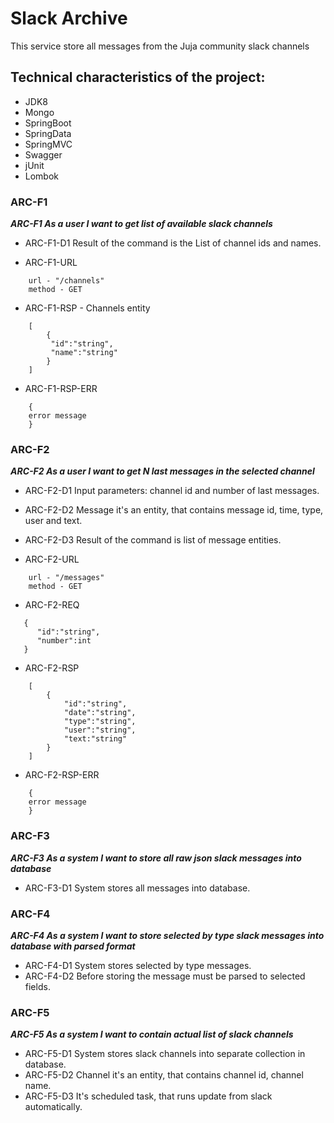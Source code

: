 # Slack Archive
This service store all messages from the Juja community slack channels

## Technical characteristics of the project:

* JDK8
* Mongo
* SpringBoot
* SpringData
* SpringMVC
* Swagger
* jUnit
* Lombok

### ARC-F1
***ARC-F1 As a user I want to get list of available slack channels***

* ARC-F1-D1 Result of the command is the List of channel ids and names. 

* ARC-F1-URL
```
    url - "/channels"
    method - GET
```

* ARC-F1-RSP - Channels entity
```
    [
        {
         "id":"string",
         "name":"string"
        }
    ] 
```
* ARC-F1-RSP-ERR
```
    {
    error message
    }
```


### ARC-F2
***ARC-F2 As a user I want to get N last messages in the selected channel***

* ARC-F2-D1 Input parameters: channel id and number of last messages.
* ARC-F2-D2 Message it's an entity, that contains message id, time, type, user and text.
* ARC-F2-D3 Result of the command is list of message entities.

* ARC-F2-URL
```
    url - "/messages"
    method - GET
```
* ARC-F2-REQ
```
   {
      "id":"string",
      "number":int
   }
```
* ARC-F2-RSP
```
    [
        {
            "id":"string",
            "date":"string",
            "type":"string",
            "user":"string",
            "text:"string"         
        } 
    ]
```
* ARC-F2-RSP-ERR
```
    {
    error message
    }
```

### ARC-F3
***ARC-F3 As a system I want to store all raw json slack messages into database***
* ARC-F3-D1 System stores all messages into database.


### ARC-F4
***ARC-F4 As a system I want to store selected by type slack messages into database with parsed format***
* ARC-F4-D1 System stores selected by type messages.
* ARC-F4-D2 Before storing the message must be parsed to selected fields.

### ARC-F5
***ARC-F5 As a system I want to contain actual list of slack channels***
* ARC-F5-D1 System stores slack channels into separate collection in database.
* ARC-F5-D2 Channel it's an entity, that contains channel id, channel name.
* ARC-F5-D3 It's scheduled task, that runs update from slack automatically. 